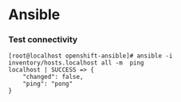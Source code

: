 # Ansible 

### Test connectivity

```
[root@localhost openshift-ansible]# ansible -i inventory/hosts.localhost all -m  ping 
localhost | SUCCESS => {
    "changed": false, 
    "ping": "pong"
}

```
